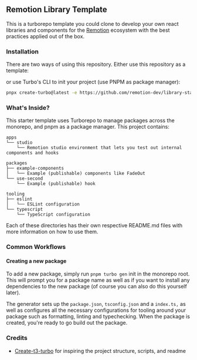 ## Remotion Library Template

This is a turborepo template you could clone to develop your own react libraries and components for the [Remotion](https:/remotion.dev/) ecosystem with the best practices applied out of the box.

### Installation

There are two ways of using this repository. Either use this repository as a template:

 <!-- TODO: Add image -->

or use Turbo's CLI to init your project (use PNPM as package manager):

```sh
pnpx create-turbo@latest -e https://github.com/remotion-dev/library-starter
```

### What's Inside?

This starter template uses Turborepo to manage packages across the monorepo, and pnpm as a package manager. This project contains:

```
apps
└── studio
    └── Remotion studio environment that lets you test out internal components and hooks

packages
├── example-components
│   └── Example (publishable) components like FadeOut
└── use-second
    └── Example (publishable) hook

tooling
├── eslint
│   └── ESLint configuration
└── typescript
    └── TypeScript configuration
```

Each of these directories has their own respective README.md files with more information on how to use them.

### Common Workflows

#### Creating a new package

To add a new package, simply run `pnpm turbo gen` init in the monorepo root. This will prompt you for a package name as well as if you want to install any dependencies to the new package (of course you can also do this yourself later).

The generator sets up the `package.json`, `tsconfig.json` and a `index.ts,` as well as configures all the necessary configurations for tooling around your package such as formatting, linting and typechecking. When the package is created, you're ready to go build out the package.

### Credits

- [Create-t3-turbo](https://github.com/t3-oss/create-t3-turbo/) for inspiring the project structure, scripts, and readme
